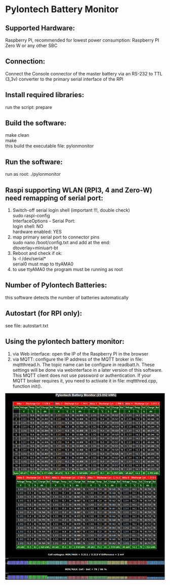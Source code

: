 # Pylontech Battery Monitor

## Supported Hardware:
Raspberry PI, recommended for lowest power consumption: Raspberry PI Zero W
or any other SBC

## Connection:
Connect the Console connector of the master battery via an RS-232 to TTL (3,3v) converter to the primary serial interface of the RPI

## Install required libraries:
run the script: prepare

## Build the software:
make clean<br>
make<br>
this build the executable file: pylonmonitor

## Run the software:
run as root:  ./pylonmonitor

## Raspi supporting WLAN (RPI3, 4 and Zero-W) need remapping of serial port:
1. Switch-off serial login shell (important !!!, double check)<br>
    sudo raspi-config<br>
    InterfaceOptions - Serial Port:<br>
    login shell: NO<br>
    hardware enabled: YES<br>
2. map primary serial port to connector pins<br>
    sudo nano /boot/config.txt and add at the end:<br>
    dtoverlay=miniuart-bt<br>
3. Reboot and check if ok:<br>
    ls -l /dev/serial*<br>
    serial0 must map to ttyAMA0<br>
4. to use ttyAMA0 the program must be running as root

## Number of Pylontech Batteries:
this software detects the number of batteries automatically

## Autostart (for RPI only):
see file: autostart.txt

## Using the pylontech battery monitor:
1. via Web interface: open the IP of the Raspberry PI in the browser<br>
2. via MQTT: configure the IP address of the MQTT broker in file: mqttthread.h. The topic name can be configure in readbatt.h. These settings will be done via webinterface in a later version of this software. This MQTT client does not use password or authentication. If your MQTT broker requires it, you need to activate it in file: mqttthred.cpp, function init().

![Screenshot of Pylontech Battery Monitor](pics/screenshot.png)
